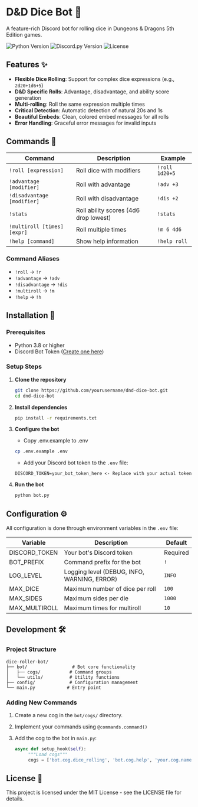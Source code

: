 # D&D Dice Bot 🎲

A feature-rich Discord bot for rolling dice in Dungeons & Dragons 5th Edition games.

![Python Version](https://img.shields.io/badge/python-3.8%2B-blue)
![Discord.py Version](https://img.shields.io/badge/discord.py-2.3.0%2B-blue)
![License](https://img.shields.io/badge/license-MIT-green)

## Features ✨

- **Flexible Dice Rolling**: Support for complex dice expressions (e.g., `2d20+1d6+5`)
- **D&D Specific Rolls**: Advantage, disadvantage, and ability score generation
- **Multi-rolling**: Roll the same expression multiple times
- **Critical Detection**: Automatic detection of natural 20s and 1s
- **Beautiful Embeds**: Clean, colored embed messages for all rolls
- **Error Handling**: Graceful error messages for invalid inputs

## Commands 📝

| Command | Description | Example |
|---------|-------------|---------|
| `!roll [expression]` | Roll dice with modifiers | `!roll 1d20+5` |
| `!advantage [modifier]` | Roll with advantage | `!adv +3` |
| `!disadvantage [modifier]` | Roll with disadvantage | `!dis +2` |
| `!stats` | Roll ability scores (4d6 drop lowest) | `!stats` |
| `!multiroll [times] [expr]` | Roll multiple times | `!m 6 4d6` |
| `!help [command]` | Show help information | `!help roll` |

### Command Aliases

- `!roll` → `!r`
- `!advantage` → `!adv`
- `!disadvantage` → `!dis`
- `!multiroll` → `!m`
- `!help` → `!h`

## Installation 🚀

### Prerequisites

- Python 3.8 or higher
- Discord Bot Token ([Create one here](https://discord.com/developers/applications))

### Setup Steps

1. **Clone the repository**

   ```bash
   git clone https://github.com/yourusername/dnd-dice-bot.git
   cd dnd-dice-bot
   ```

2. **Install dependencies**

   ```bash
   pip install -r requirements.txt
   ```

3. **Configure the bot**

    - Copy .env.example to .env

    ```bash
    cp .env.example .env
    ```

    - Add your Discord bot token to the `.env` file:

    ```plaintext
    DISCORD_TOKEN=your_bot_token_here <- Replace with your actual token
    ```

4. **Run the bot**

    ```bash
    python bot.py
    ```

## Configuration ⚙️

All configuration is done through environment variables in the `.env` file:

| Variable | Description | Default |
|----------|-------------|---------|
| DISCORD_TOKEN | Your bot's Discord token | Required |
| BOT_PREFIX | Command prefix for the bot | `!` |
| LOG_LEVEL | Logging level (DEBUG, INFO, WARNING, ERROR) | `INFO` |
| MAX_DICE | Maximum number of dice per roll | `100` |
| MAX_SIDES | Maximum sides per die | `1000` |
| MAX_MULTIROLL | Maximum times for multiroll | `10` |

## Development 🛠️

### Project Structure

```plaintext
dice-roller-bot/
├── bot/                 # Bot core functionality
│   ├── cogs/           # Command groups
│   └── utils/          # Utility functions
├── config/             # Configuration management
└── main.py            # Entry point
```

### Adding New Commands

1. Create a new cog in the `bot/cogs/` directory.
2. Implement your commands using `@commands.command()`
3. Add the cog to the bot in `main.py`:

   ```python
   async def setup_hook(self):
        """Load cogs"""
        cogs = ['bot.cog.dice_rolling', 'bot.cog.help', 'your.cog.name'] <- Add your cog here
   ```

## License 📄

This project is licensed under the MIT License - see the LICENSE file for details.
